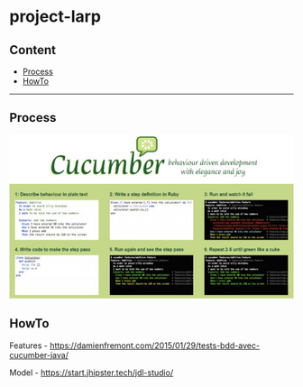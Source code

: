 project-larp
===

## Content

* [Process](#process)
* [HowTo](#howto)
---

## Process

![ScreenShot](screenshots/screenshot0027.jpg)

## HowTo

Features - 
https://damienfremont.com/2015/01/29/tests-bdd-avec-cucumber-java/

Model - 
https://start.jhipster.tech/jdl-studio/